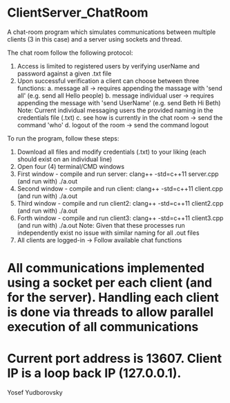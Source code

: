 # ClientServer_ChatRoom
A chat-room program which simulates communications between multiple clients (3 in this case) and a server using sockets and thread.

The chat room follow the following protocol:
1. Access is limited to registered users by verifying userName and password against a given .txt file
2. Upon successful verification a client can choose between three functions:
	a. message all -> requires appending the massage with 'send all' (e.g. send all Hello people)
	b. message individual user -> requires appending the message with 'send UserName' (e.g. send Beth Hi Beth)
    Note: Current individual messaging users the provided naming in the credentials file (.txt)
	c. see how is currently in the chat room -> send the command 'who'
	d. logout of the room -> send the command logout

To run the program, follow these steps:
1. Download all files and modify credentials (.txt) to your liking (each should exist on an individual line)
2. Open four (4) terminal/CMD windows
3. First window - compile and run server:  clang++ -std=c++11 server.cpp (and run with) ./a.out
4. Second window - compile and run client:  clang++ -std=c++11 client.cpp (and run with) ./a.out
5. Third window - compile and run client2:  clang++ -std=c++11 client2.cpp (and run with) ./a.out
6. Forth window - compile and run client3:  clang++ -std=c++11 client3.cpp (and run with) ./a.out
  Note: Given that these processes run independently exist no issue with similar naming for all .out files
7. All clients are logged-in -> Follow available chat functions

# All communications implemented using a socket per each client (and for the server). Handling each client is done via threads to allow parallel execution of all communications
# Current port address is 13607. Client IP is a loop back IP (127.0.0.1).

Yosef Yudborovsky

